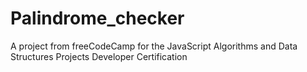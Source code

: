 # Palindrome_checker
A project from freeCodeCamp for the JavaScript Algorithms and Data Structures Projects Developer Certification

